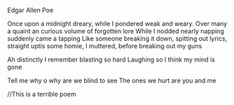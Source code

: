 Edgar Allen Poe

Once upon a midnight dreary, while I pondered weak and weary.
Over many a quaint an curious volume of forgotten lore
While I nodded nearly napping suddenly came a tapping
Like someone breaking it down, spitting out lyrics, straight uptis some homie, I muttered, before breaking out my guns

Ah distinctly I remember blasting so hard
Laughing so I think my mind is gone


Tell me why o why are we blind to see
The ones we hurt are you and me


//This is a terrible poem
